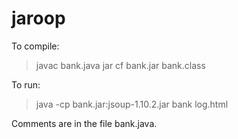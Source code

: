 # jaroop

To compile:
>javac bank.java
>jar cf bank.jar bank.class

To run:
>java -cp bank.jar:jsoup-1.10.2.jar bank log.html

Comments are in the file bank.java.
